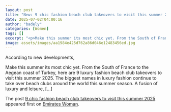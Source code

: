 ```yaml
---
layout: post
title: "New: 9 chic fashion beach club takeovers to visit this summer 2025"
date: 2025-07-02T04:00:16
author: "badely"
categories: [Women]
tags: []
excerpt: "<p>Make this summer its most chic yet. From the South of France to the Aegean coast of Turkey, here are 9 luxury fashion beach club takeovers to visit"
image: assets/images/aa1984e425d762a86d046e12483456ed.jpg
---
```


According to new developments, <p>Make this summer its most chic yet. From the South of France to the Aegean coast of Turkey, here are 9 luxury fashion beach club takeovers to visit this summer 2025. The biggest names in luxury fashion continue to take over beach clubs around the world this summer season. A fusion of luxury and leisure, [&#8230;]</p>
<p>The post <a href="https://emirateswoman.com/9-chic-fashion-beach-club-takeovers-to-visit-this-summer-2025/" rel="nofollow">9 chic fashion beach club takeovers to visit this summer 2025</a> appeared first on <a href="https://emirateswoman.com" rel="nofollow">Emirates Woman</a>.</p>

